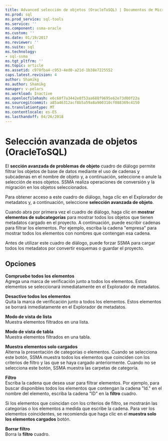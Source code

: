 ```yaml
---
title: Advanced selección de objetos (OracleToSQL) | Documentos de Microsoft
ms.prod: sql
ms.prod_service: sql-tools
ms.service: ''
ms.component: ssma-oracle
ms.custom: ''
ms.date: 01/19/2017
ms.reviewer: ''
ms.suite: sql
ms.technology:
- sql-ssma
ms.tgt_pltfrm: ''
ms.topic: article
ms.assetid: c978fba4-c953-4ed0-a21d-1b38e7225552
caps.latest.revision: 4
author: Shamikg
ms.author: Shamikg
manager: v-pelars
ms.workload: Inactive
ms.openlocfilehash: e6c68f7a3442e0f53aa688f9695e62e73d00f22a
ms.sourcegitcommit: a85a46312acf8b5a59a8a900310cf088369c4150
ms.translationtype: MT
ms.contentlocale: es-ES
ms.lasthandoff: 04/26/2018
---
```

# <a name="advanced-object-selection--oracletosql"></a>Selección avanzada de objetos (OracleToSQL)
El **sección avanzada de problemas de objeto** cuadro de diálogo permite filtrar los objetos de base de datos mediante el uso de cadenas y subcadenas en el nombre de objeto y, a continuación, seleccione o anule la selección de esos objetos. SSMA realiza operaciones de conversión y la migración en los objetos seleccionados.  
  
Para obtener acceso a este cuadro de diálogo, haga clic en el Explorador de metadatos y, a continuación, seleccione **selección avanzada de objeto**.  
  
Cuando abra por primera vez el cuadro de diálogo, haga clic en **mostrar elementos de subcategorías** para mostrar todos los objetos que tienen metadatos cargado en el proyecto. A continuación, puede escribir cadenas para filtrar los elementos. Por ejemplo, escriba la cadena "empresa" para mostrar todos los elementos con nombres que contengan esa cadena.  
  
Antes de utilizar este cuadro de diálogo, puede forzar SSMA para cargar todos los metadatos por convertir esquemas o guardar el proyecto.  
  
## <a name="options"></a>Opciones  
**Compruebe todos los elementos**  
Agrega una marca de verificación junto a todos los elementos. Estos elementos se seleccionará inmediatamente en el Explorador de metadatos.  
  
**Desactive todos los elementos**  
Quita la marca de verificación junto a todos los elementos. Estos elementos se borrará inmediatamente en el Explorador de metadatos.  
  
**Modo de vista de lista**  
Muestra elementos filtrados en una lista.  
  
**Modo de vista de tabla**  
Muestra elementos filtrados en una tabla.  
  
**Muestra elementos solo cargados**  
Alterna la presentación de categorías o elementos. Cuando se selecciona este botón, SSMA muestra todos los elementos que coinciden con los criterios de filtro y las que se haya cargado anteriormente. Cuando no se selecciona este botón, SSMA muestra las carpetas de categoría.  
  
**Filtro**  
Escriba la cadena que desea usar para filtrar elementos. Por ejemplo, para buscar disponibles todos los elementos que contengan la cadena "Id." en el nombre del elemento, escriba la cadena "ID" en la **filtro** cuadro.  
  
Si los elementos que coincidan con los criterios de filtro, se mostrarán las categorías o los elementos a medida que escribe la cadena. Para ver los elementos coincidentes, se recomienda que haga clic en el **muestra solo los elementos cargados** botón.  
  
**Borrar filtro**  
Borra la **filtro** cuadro.  
  
